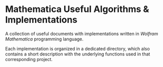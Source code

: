 # Mathematica Useful Algorithms & Implementations

A collection of useful documents with implementations written in *Wolfram Mathematica* programming language.

Each implementation is organized in a dedicated directory, which also contains a short description with the underlying functions used in that corresponding project.

